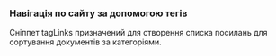 
<meta http-equiv="Content-Type" content="text/html; charset=utf-8">
<h3>Навігація по сайту за допомогою тегів </h3>
Сніппет tagLinks призначений для створення списка посилань для сортування документів за категоріями.
